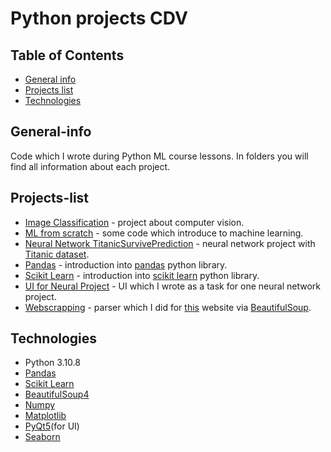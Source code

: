 # Python projects CDV

## Table of Contents
* [General info](#general-info)
* [Projects list](#projects-list)
* [Technologies](#technologies)
## General-info
Code which I wrote during Python ML course lessons.
In folders you will find all information about each project.

## Projects-list
* [Image Classification](https://github.com/Bronid/Python-projects-CDV/tree/master/Klasyfikacja%20obraz%C3%B3w) - project about computer vision.
* [ML from scratch](https://github.com/Bronid/Python-projects-CDV/tree/master/ML%20from%20scratch) - some code which introduce to machine learning.
* [Neural Network TitanicSurvivePrediction](https://github.com/Bronid/Python-projects-CDV/tree/master/Neural%20Network%20TitanicSurvivePrediction) - neural network project with [Titanic dataset](https://www.kaggle.com/competitions/titanic/data).
* [Pandas](https://github.com/Bronid/Python-projects-CDV/tree/master/Pandas) - introduction into [pandas](https://pandas.pydata.org/) python library.
* [Scikit Learn](https://github.com/Bronid/Python-projects-CDV/tree/master/Scikit%20Learn) - introduction into [scikit learn](https://scikit-learn.org/stable/) python library.
* [UI for Neural Project](https://github.com/Bronid/Python-projects-CDV/tree/master/UI%20for%20Neural%20Project) - UI which I wrote as a task for one neural network project.
* [Webscrapping](https://github.com/Bronid/Python-projects-CDV/tree/master/Webscrapping) - parser which I did for [this](https://gratka.pl/nieruchomosci/mieszkania) website via [BeautifulSoup](https://beautiful-soup-4.readthedocs.io/en/latest/).

## Technologies
- Python 3.10.8
- [Pandas](https://pandas.pydata.org/)
- [Scikit Learn](https://scikit-learn.org/stable/)
- [BeautifulSoup4](https://beautiful-soup-4.readthedocs.io/en/latest/)
- [Numpy](https://numpy.org/)
- [Matplotlib](https://matplotlib.org/)
- [PyQt5](https://pypi.org/project/PyQt5/)(for UI)
- [Seaborn](https://seaborn.pydata.org/)

